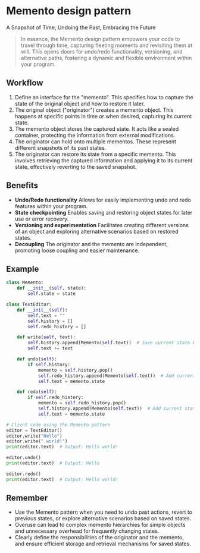 # **Memento design pattern**

A Snapshot of Time, Undoing the Past, Embracing the Future

> In essence, the Memento design pattern empowers your code to travel through time, capturing fleeting moments and revisiting them at will. This opens doors for undo/redo functionality, versioning, and alternative paths, fostering a dynamic and flexible environment within your program.

## Workflow

1. Define an interface for the "memento". This specifies how to capture the state of the original object and how to restore it later.
2. The original object ("originator") creates a memento object. This happens at specific points in time or when desired, capturing its current state.
3. The memento object stores the captured state. It acts like a sealed container, protecting the information from external modifications.
4. The originator can hold onto multiple mementos. These represent different snapshots of its past states.
5. The originator can restore its state from a specific memento. This involves retrieving the captured information and applying it to its current state, effectively reverting to the saved snapshot.

## Benefits

* **Undo/Redo functionality**
  Allows for easily implementing undo and redo features within your program.
* **State checkpointing**
  Enables saving and restoring object states for later use or error recovery.
* **Versioning and experimentation**
  Facilitates creating different versions of an object and exploring alternative scenarios based on restored states.
* **Decoupling**
  The originator and the memento are independent, promoting loose coupling and easier maintenance.

## Example

```python
class Memento:
    def __init__(self, state):
        self.state = state

class TextEditor:
    def __init__(self):
        self.text = ""
        self.history = []
        self.redo_history = []

    def write(self, text):
        self.history.append(Memento(self.text))  # Save current state before modification
        self.text += text

    def undo(self):
        if self.history:
            memento = self.history.pop()
            self.redo_history.append(Memento(self.text))  # Add current state to redo history
            self.text = memento.state

    def redo(self):
        if self.redo_history:
            memento = self.redo_history.pop()
            self.history.append(Memento(self.text))  # Add current state to undo history
            self.text = memento.state

# Client code using the Memento pattern
editor = TextEditor()
editor.write("Hello")
editor.write(" world!")
print(editor.text)  # Output: Hello world!

editor.undo()
print(editor.text)  # Output: Hello

editor.redo()
print(editor.text)  # Output: Hello world!

```

## Remember

* Use the Memento pattern when you need to undo past actions, revert to previous states, or explore alternative scenarios based on saved states.
* Overuse can lead to complex memento hierarchies for simple objects and unnecessary overhead for frequently changing states.
* Clearly define the responsibilities of the originator and the memento, and ensure efficient storage and retrieval mechanisms for saved states.
